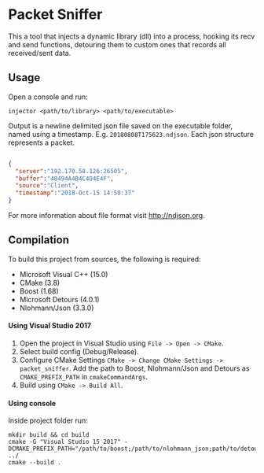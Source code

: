 ﻿# Packet Sniffer
This a tool that injects a dynamic library (dll) into a process, hooking its recv and send functions, detouring them to custom ones that records all received/sent data.

## Usage
Open a console and run:​

    injector <path/to/library> <path/to/executable>

Output is a newline delimited json file saved on the executable folder, named using a timestamp. E.g. `20180808T175623.ndjson`.
Each json structure represents a packet.
```json

{
  "server":"192.170.58.126:26505",
  "buffer":"48494A4B4C4D4E4F",
  "source":"Client",
  "timestamp":"2018-Oct-15 14:50:37"
}

```

For more information about file format visit http://ndjson.org.

## Compilation
To build this project from sources, the following is required:
- Microsoft Visual C++ (15.0)
- CMake (3.8)
- Boost (1.68)
- Microsoft Detours (4.0.1)
- Nlohmann/Json (3.3.0)

#### Using Visual Studio 2017
1. Open the project in Visual Studio using `File -> Open -> CMake`.
2. Select build config (Debug/Release).
3. Configure CMake Settings `CMake -> Change CMake Settings -> packet_sniffer`. Add the path to Boost, Nlohmann/Json and Detours as `CMAKE_PREFIX_PATH` in `cmakeCommandArgs`.
4. Build using `CMake -> Build All`.

#### Using console
Inside project folder run:

    mkdir build && cd build
    cmake -G "Visual Studio 15 2017" -DCMAKE_PREFIX_PATH="/path/to/boost;/path/to/nlohmann_json;path/to/detours" ../
    cmake --build .